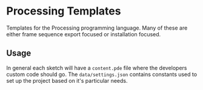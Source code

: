 # Processing Templates

Templates for the Processing programming language.  Many of these are either frame sequence export focused or installation focused.

## Usage

In general each sketch will have a `content.pde` file where the developers custom code should go.  The `data/settings.json` contains constants used to set up the project based on it's particular needs.

